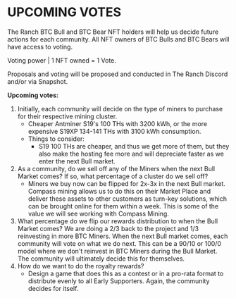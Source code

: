 # UPCOMING VOTES

The Ranch BTC Bull and BTC Bear NFT holders will help us decide future actions for each community. All NFT owners of BTC Bulls and BTC Bears will have access to voting.&#x20;

Voting power | 1 NFT owned = 1 Vote.&#x20;

Proposals and voting will be proposed and conducted in The Ranch Discord and/or via Snapshot.&#x20;

**Upcoming votes:**

1. Initially, each community will decide on the type of miners to purchase for their respective mining cluster.&#x20;
   * Cheaper Antminer S19's 100 THs with 3200 kWh, or the more expensive S19XP 134-141 THs with 3100 kWh consumption.&#x20;
   * Things to consider:&#x20;
     * S19 100 THs are cheaper, and thus we get more of them, but they also make the hosting fee more and will depreciate faster as we enter the next Bull market.&#x20;
2. As a community, do we sell off any of the Miners when the next Bull Market comes? If so, what percentage of a cluster do we sell off?
   * Miners we buy now can be flipped for 2x-3x in the next Bull market. Compass mining allows us to do this on their Market Place and deliver these assets to other customers as turn-key solutions, which can be brought online for them within a week. This is some of the value we will see working with Compass Mining.&#x20;
3. What percentage do we flip our rewards distribution to when the Bull Market comes? We are doing a 2/3 back to the project and 1/3 reinvesting in more BTC Miners. When the next Bull market comes, each community will vote on what we do next. This can be a 90/10 or 100/0 model where we don't reinvest in BTC Miners during the Bull Market. The community will ultimately decide this for themselves.&#x20;
4. How do we want to do the royalty rewards?&#x20;
   * Design a game that does this as a contest or in a pro-rata format to distribute evenly to all Early Supporters. Again, the community decides for itself.&#x20;

